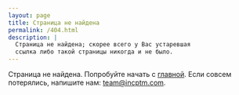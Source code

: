 ```yaml
---
layout: page
title: Страница не найдена
permalink: /404.html
description: |
  Страница не найдена; скорее всего у Вас устаревшая
  ссылка либо такой страницы никогда и не было.
---
```


Страница не найдена. Попробуйте начать с [главной](/).
Если совсем потерялись, напишите нам:
<a href="mailto:team@incptm.com">team@incptm.com</a>.
